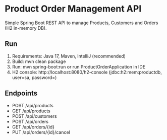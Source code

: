 # Product Order Management API

Simple Spring Boot REST API to manage Products, Customers and Orders (H2 in-memory DB).

## Run
1. Requirements: Java 17, Maven, IntelliJ (recommended)
2. Build: mvn clean package
3. Run: mvn spring-boot:run or run ProductOrderApplication in IDE
4. H2 console: http://localhost:8080/h2-console (jdbc:h2:mem:productdb, user=sa, password=)
   
## Endpoints
- POST /api/products
- GET  /api/products
- POST /api/customers
- POST /api/orders
- GET  /api/orders/{id}
- PUT  /api/orders/{id}/cancel
